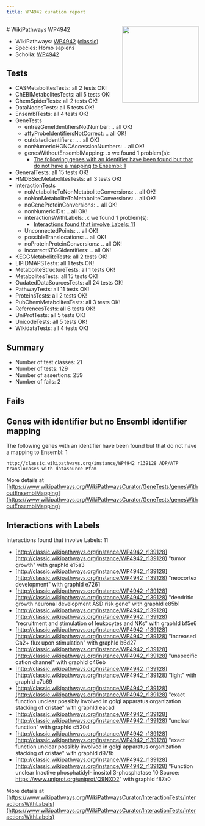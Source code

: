 ```yaml
---
title: WP4942 curation report
---
```


<img style="float: right; width: 200px" src="https://upload.wikimedia.org/wikipedia/commons/thumb/8/83/Wplogo_with_text_500.png/640px-Wplogo_with_text_500.png" />
# WikiPathways WP4942

* WikiPathways: [WP4942](https://wikipathways.org/pathways/WP4942) ([classic](https://classic.wikipathways.org/instance/WP4942))
* Species: Homo sapiens
* Scholia: [WP4942](https://scholia.toolforge.org/wikipathways/WP4942)
## Tests
* CASMetabolitesTests: all 2 tests OK!
* ChEBIMetabolitesTests: all 5 tests OK!
* ChemSpiderTests: all 2 tests OK!
* DataNodesTests: all 5 tests OK!
* EnsemblTests: all 4 tests OK!
* GeneTests
    * entrezGeneIdentifiersNotNumber: .. all OK!
    * affyProbeIdentifiersNotCorrect: .. all OK!
    * outdatedIdentifiers: .... all OK!
    * nonNumericHGNCAccessionNumbers: .. all OK!
    * genesWithoutEnsemblMapping: .x we found 1 problem(s):
        * [The following genes with an identifier have been found but that do not have a mapping to Ensembl: 1](#40286d83)
* GeneralTests: all 15 tests OK!
* HMDBSecMetabolitesTests: all 3 tests OK!
* InteractionTests
    * noMetaboliteToNonMetaboliteConversions: .. all OK!
    * noNonMetaboliteToMetaboliteConversions: .. all OK!
    * noGeneProteinConversions: .. all OK!
    * nonNumericIDs: .. all OK!
    * interactionsWithLabels: .x we found 1 problem(s):
        * [Interactions found that involve Labels: 11](#fe97a8b9)
    * UnconnectedPoints: .. all OK!
    * possibleTranslocations: .. all OK!
    * noProteinProteinConversions: .. all OK!
    * incorrectKEGGIdentifiers: .. all OK!
* KEGGMetaboliteTests: all 2 tests OK!
* LIPIDMAPSTests: all 1 tests OK!
* MetaboliteStructureTests: all 1 tests OK!
* MetabolitesTests: all 15 tests OK!
* OudatedDataSourcesTests: all 24 tests OK!
* PathwayTests: all 11 tests OK!
* ProteinsTests: all 2 tests OK!
* PubChemMetabolitesTests: all 3 tests OK!
* ReferencesTests: all 6 tests OK!
* UniProtTests: all 5 tests OK!
* UnicodeTests: all 5 tests OK!
* WikidataTests: all 4 tests OK!


## Summary

* Number of test classes: 21
* Number of tests: 129
* Number of assertions: 259
* Number of fails: 2

## Fails

<a name="40286d83" />

## Genes with identifier but no Ensembl identifier mapping

The following genes with an identifier have been found but that do not have a mapping to Ensembl: 1
```
http://classic.wikipathways.org/instance/WP4942_r139128 ADP/ATP translocases with datasource Pfam
```

More details at [https://www.wikipathways.org/WikiPathwaysCurator/GeneTests/genesWithoutEnsemblMapping](https://www.wikipathways.org/WikiPathwaysCurator/GeneTests/genesWithoutEnsemblMapping)

<a name="fe97a8b9" />

## Interactions with Labels

Interactions found that involve Labels: 11

* [http://classic.wikipathways.org/instance/WP4942_r139128](http://classic.wikipathways.org/instance/WP4942_r139128) "tumor growth" with graphId e15a3
* [http://classic.wikipathways.org/instance/WP4942_r139128](http://classic.wikipathways.org/instance/WP4942_r139128) "neocortex 
development" with graphId e7261
* [http://classic.wikipathways.org/instance/WP4942_r139128](http://classic.wikipathways.org/instance/WP4942_r139128) "dendritic growth
neuronal 
development
ASD risk gene" with graphId e85b1
* [http://classic.wikipathways.org/instance/WP4942_r139128](http://classic.wikipathways.org/instance/WP4942_r139128) "recruitment and 
stimulation of
leukocytes and NKs" with graphId bf5e6
* [http://classic.wikipathways.org/instance/WP4942_r139128](http://classic.wikipathways.org/instance/WP4942_r139128) "increased Ca2+ flux
upon stimulation" with graphId b6d27
* [http://classic.wikipathways.org/instance/WP4942_r139128](http://classic.wikipathways.org/instance/WP4942_r139128) "unspecific 
cation channel" with graphId c46eb
* [http://classic.wikipathways.org/instance/WP4942_r139128](http://classic.wikipathways.org/instance/WP4942_r139128) "light" with graphId c7b69
* [http://classic.wikipathways.org/instance/WP4942_r139128](http://classic.wikipathways.org/instance/WP4942_r139128) "exact function unclear
possibly involved in golgi
apparatus organization
stacking of cristae" with graphId eacad
* [http://classic.wikipathways.org/instance/WP4942_r139128](http://classic.wikipathways.org/instance/WP4942_r139128) "unclear 
function" with graphId c520d
* [http://classic.wikipathways.org/instance/WP4942_r139128](http://classic.wikipathways.org/instance/WP4942_r139128) "exact function unclear
possibly involved in golgi
apparatus organization
stacking of cristae" with graphId d97fb
* [http://classic.wikipathways.org/instance/WP4942_r139128](http://classic.wikipathways.org/instance/WP4942_r139128) "Function unclear
Inactive phosphatidyl-
inositol 3-phosphatase 10
Source: https://www.uniprot.org/uniprot/Q9NXD2" with graphId f87a0


More details at [https://www.wikipathways.org/WikiPathwaysCurator/InteractionTests/interactionsWithLabels](https://www.wikipathways.org/WikiPathwaysCurator/InteractionTests/interactionsWithLabels)

